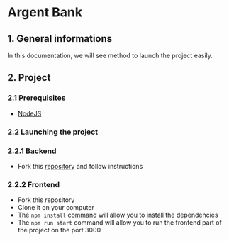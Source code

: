# Argent Bank

## 1. General informations

In this documentation, we will see method to launch the project easily.

## 2. Project

### 2.1 Prerequisites

* [NodeJS](https://nodejs.org/en/)

### 2.2 Launching the project

### 2.2.1 Backend

* Fork this [repository](https://github.com/OpenClassrooms-Student-Center/Project-10-Bank-API#readme) and follow instructions 


### 2.2.2 Frontend

* Fork this repository
* Clone it on your computer
* The `npm install` command will allow you to install the dependencies 
* The `npm run start` command will allow you to run the frontend part of the project on the port 3000